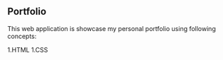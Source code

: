 ## Portfolio

This web application is showcase my personal portfolio using following concepts:

1.HTML
1.CSS
